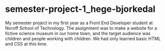 # semester-project-1_hege-bjorkedal

My semester project in my first year as a Front End Developer student at Noroff School of Technology. 
The assignment was to make a website for a fictive science museum in our home town, and the target audience was children and people working with children. 
We had only learned basic HTML and CSS at this time. 
